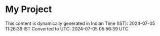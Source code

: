 # My Project

This content is dynamically generated in Indian Time (IST): 2024-07-05 11:26:39 IST
Converted to UTC: 2024-07-05 05:56:39 UTC
